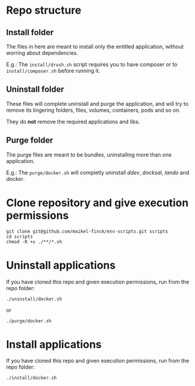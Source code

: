 # Repo structure

## Install folder

The files in here are meant to install only the entitled application, without worring about dependencies.

E.g.: The `install/drush.sh` script requires you to have composer or to `install/composer.sh` before running it.

## Uninstall folder

These files will complete uninstall and purge the application, and will try to remove its lingering folders, files, volumes, containers, pods and so on.

They do __not__ remove the required applications and libs.

## Purge folder

The purge files are meant to be bundles, uninstalling more than one application.

E.g.: The `purge/docker.sh` will completly uninstall _ddev_, _docksal_, _lando_ and _docker_.

# Clone repository and give execution permissions

```
git clone git@github.com/maikel-finck/env-scripts.git scripts
cd scripts
chmod -R +x ./**/*.sh
```

# Uninstall applications

If you have cloned this repo and given execution permissions, run from the repo folder:

```
./uninstall/docker.sh
```
or
```
./purge/docker.sh
```

# Install applications
If you have cloned this repo and given execution permissions, run from the repo folder:

```
./install/docker.sh
```

